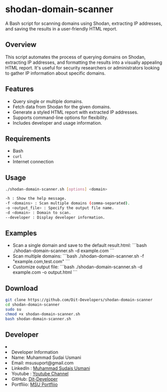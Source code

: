 # shodan-domain-scanner
A Bash script for scanning domains using Shodan, extracting IP addresses, and saving the results in a user-friendly HTML report.

## Overview
This script automates the process of querying domains on Shodan, extracting IP addresses, and formatting the results into a visually appealing HTML report. It's useful for security researchers or administrators looking to gather IP information about specific domains.

## Features
- Query single or multiple domains.
- Fetch data from Shodan for the given domains.
- Generate a styled HTML report with extracted IP addresses.
- Supports command-line options for flexibility.
- Includes developer and usage information.

## Requirements
- Bash
- `curl`
- Internet connection

## Usage
```bash
./shodan-domain-scanner.sh [options] <domain>
```
```bash 
-h : Show the help message.
-f <domains> : Scan multiple domains (comma-separated).
-o <output_file> : Specify the output file name.
-d <domain> : Domain to scan.
--developer : Display developer information.
```

## Examples
<ul>
  <li>
    Scan a single domain and save to the default result.html:
    ```bash
    ./shodan-domain-scanner.sh -d example.com
    ```
  </li>
  <li>
    Scan multiple domains:
    ```bash
    ./shodan-domain-scanner.sh -f "example.com,test.com"
    ```
  </li>
  <li>
    Customize output file:
    ```bash
    ./shodan-domain-scanner.sh -d example.com -o output.html
    ```
  </li>
</ul>

## Download 
```bash
git clone https://github.com/Dit-Developers/shodan-domain-scanner
cd shodan-domain-scanner
sudo su
chmod +x shodan-domain-scanner.sh
bash shodan-domain-scanner.sh
```

## Developer
<li>
  <li>Developer Information <br></li>
  <li>Name: Muhammad Sudai Usmani  <br></li>
  <li>Email: msusuport@gmail.com  <br></li>
  <li>LinkedIn : <a href="https://www.linkedin.com/in/muhammad-sudais-usmani-950889311/">Muhammad Sudais Usmani </a> <br></li>
  <li>Youtube : <a href="https://www.youtube.com/@cyberninja78">Youtube Channel</a> <br></li>
  <li>GitHub: <a href="https://github.com/Dit-Developers">Dit-Developer</a>  <br></li>
  <li>Portfliio: <a href="https://msu-portfliio.vercel.app">MSU Portfliio</a> <br></li>
</li>

